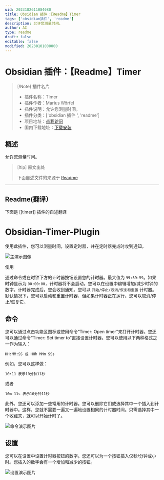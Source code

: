 ```yaml
---
uid: 2023102611084080
title: Obsidian 插件：【Readme】Timer
tags: ['obsidian插件', 'readme']
description: 允许您测量时间。
author: AI
type: readme
draft: false
editable: false
modified: 20230101000000
---
```


# Obsidian 插件：【Readme】Timer

> [!Note] 插件名片
> - 插件名称：Timer
> - 插件作者：Marius Wörfel
> - 插件说明：允许您测量时间。
> - 插件分类：['obsidian 插件 ', 'readme']
> - 项目地址：[点我访问](https://github.com/Raboro/obsidian-timer-plugin)
> - 国内下载地址：[下载安装](https://pkmer.cn/products/plugin/pluginMarket/?timer)

## 概述

允许您测量时间。

> [!tip] 原文出处
>
>下面自述文件的来源于 [Readme](https://ghproxy.net/https://raw.githubusercontent.com/Raboro/obsidian-timer-plugin/main/README.md)

---

## Readme(翻译）

下面是 [[timer]] 插件的自述翻译

# Obsidian-Timer-Plugin

使用此插件，您可以测量时间，设置定时器，并在定时器完成时收到通知。

![主演示图像](assets/MainDemo.png)

使用

通过命令或在时钟下方的计时器按钮设置您的计时器。最大值为 ``99:59:59``。如果时钟显示为 ``00:00:00``，计时器将不会启动。您可以在设置中编辑增加/减少时钟的数字。计时器完成后，您会收到通知。您可以 ``开始/停止/取消/恢复和重置`` 计时器。默认情况下，您可以启动和重置计时器，但如果计时器正在运行，您可以取消/停止/恢复它。

## 命令

您可以通过点击功能区图标或使用命令“Timer: Open timer”来打开计时器。您还可以通过命令“Timer: Set timer to”直接设置计时器。您可以使用以下两种格式之一作为输入：

```
HH:MM:SS 或 HHh MMm SSs
```

例如，您可以这样做：

```
10:11 表示10分钟11秒
```

或者

````
10m 11s 表示10分钟11秒
````

此外，您还可以添加一些常用的计时器。您可以删除它们或选择其中一个插入到计时器中。这样，您就不需要一遍又一遍地设置相同的计时器时间。只需选择其中一个收藏夹，就可以开始计时了。

![命令演示图片](assets/CommandsDemo.png)

## 设置

您可以在设置中设置计时器按钮的数字。您还可以为一个按钮插入仅秒/分钟或小时。您插入的数字会有一个增加和减少的按钮。

![设置演示图片](assets/SettingsDemo.png)
